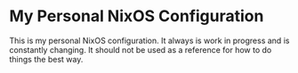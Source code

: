# My Personal NixOS  Configuration

This is my personal NixOS configuration. It always is work in progress and is
constantly changing. It should not be used as a reference for how to do things the best way.
